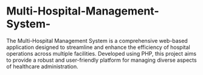 # Multi-Hospital-Management-System-
 The Multi-Hospital Management System is a comprehensive web-based application designed to streamline and enhance the efficiency of hospital operations across multiple facilities. Developed using PHP, this project aims to provide a robust and user-friendly platform for managing diverse aspects of healthcare administration.
